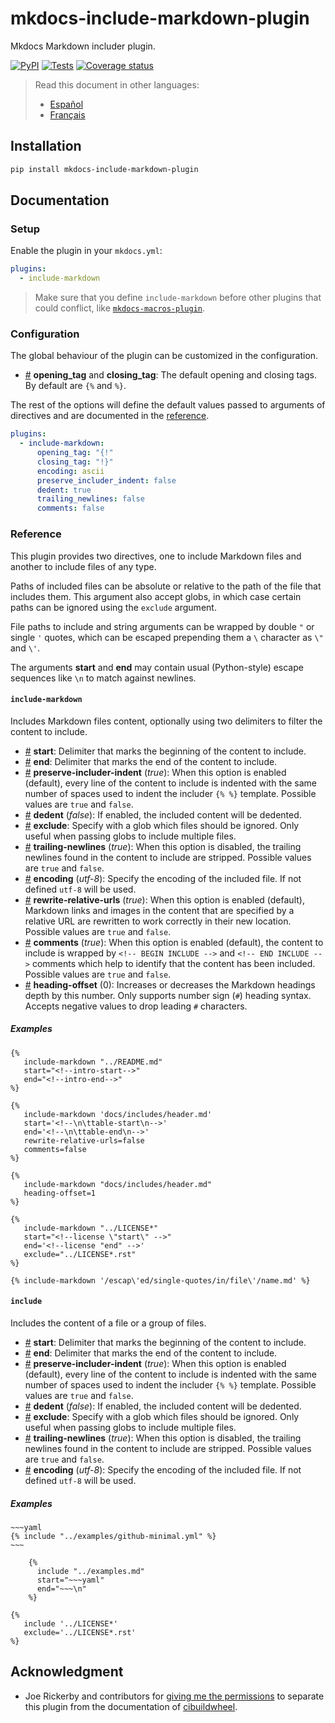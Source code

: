 <!-- mdpo-disable-next-line -->
# mkdocs-include-markdown-plugin

Mkdocs Markdown includer plugin.

<!-- mdpo-disable -->

[![PyPI][pypi-version-badge-link]][pypi-link]
[![Tests][tests-image]][tests-link]
[![Coverage status][coverage-image]][coverage-link]
<!-- mdpo-enable -->

<!-- mdpo-disable -->
<!-- mdpo-enable-next-line -->
> Read this document in other languages:
>
> - [Español][es-readme-link]
> - [Français][fr-readme-link]
<!-- mdpo-enable -->

## Installation

```bash
pip install mkdocs-include-markdown-plugin
```

## Documentation

### Setup

Enable the plugin in your `mkdocs.yml`:

```yaml
plugins:
  - include-markdown
```

> Make sure that you define `include-markdown` before other plugins that could
 conflict, like [`mkdocs-macros-plugin`][mkdocs-macros-plugin-link].

### Configuration

The global behaviour of the plugin can be customized in the configuration.

- <a name="config_tags" href="#config_tags">#</a> **opening_tag** and
 **closing_tag**: The default opening and closing tags. By default are
 `{%` and `%}`.

The rest of the options will define the default values passed to arguments
of directives and are documented in the [reference](#reference).

```yaml
plugins:
  - include-markdown:
      opening_tag: "{!"
      closing_tag: "!}"
      encoding: ascii
      preserve_includer_indent: false
      dedent: true
      trailing_newlines: false
      comments: false
```

### Reference

This plugin provides two directives, one to include Markdown files and another
to include files of any type.

Paths of included files can be absolute or relative to the path of the file
that includes them. This argument also accept globs, in which case certain
paths can be ignored using the `exclude` argument.

File paths to include and string arguments can be wrapped by double `"` or
single `'` quotes, which can be escaped prepending them a `\` character as
`\"` and `\'`.

The arguments **start** and **end** may contain usual (Python-style) escape
sequences like `\n` to match against newlines.

<!-- mdpo-disable-next-line -->
#### **`include-markdown`**

Includes Markdown files content, optionally using two delimiters to filter the
content to include.

- <a name="include-markdown_start" href="#include-markdown_start">#</a>
 **start**: Delimiter that marks the beginning of the content to include.
- <a name="include-markdown_end" href="#include-markdown_end">#</a>
 **end**: Delimiter that marks the end of the content to include.
- <a name="include-markdown_preserve-includer-indent" href="#include-markdown_preserve-includer-indent">#</a>
 **preserve-includer-indent** (*true*): When this option is enabled (default),
 every line of the content to include is indented with the same number of
 spaces used to indent the includer `{% %}` template. Possible values are
 `true` and `false`.
- <a name="include-markdown_dedent" href="#include-markdown_dedent">#</a>
 **dedent** (*false*): If enabled, the included content will be dedented.
- <a name="include-markdown_exclude" href="#include-markdown_exclude">#</a>
 **exclude**: Specify with a glob which files should be ignored. Only useful
 when passing globs to include multiple files.
- <a name="include-markdown_trailing-newlines" href="#include-markdown_trailing-newlines">#</a>
 **trailing-newlines** (*true*): When this option is disabled, the trailing newlines
 found in the content to include are stripped. Possible values are `true` and `false`.
- <a name="include-markdown_encoding" href="#include-markdown_encoding">#</a>
 **encoding** (*utf-8*): Specify the encoding of the included file.
 If not defined `utf-8` will be used.
- <a name="include-markdown_rewrite-relative-urls" href="#include-markdown_rewrite-relative-urls">#</a>
 **rewrite-relative-urls** (*true*): When this option is enabled (default),
 Markdown links and images in the content that are specified by a relative URL
 are rewritten to work correctly in their new location. Possible values are
 `true` and `false`.
- <a name="include-markdown_comments" href="#include-markdown_comments">#</a>
 **comments** (*true*): When this option is enabled (default), the content to
 include is wrapped by `<!-- BEGIN INCLUDE -->` and `<!-- END INCLUDE -->`
 comments which help to identify that the content has been included. Possible
 values are `true` and `false`.
- <a name="include-markdown_heading-offset" href="#include-markdown_heading-offset">#</a>
 **heading-offset** (0): Increases or decreases the Markdown headings depth
 by this number. Only supports number sign (`#`) heading syntax. Accepts
 negative values to drop leading `#` characters.

##### Examples

```jinja
{%
   include-markdown "../README.md"
   start="<!--intro-start-->"
   end="<!--intro-end-->"
%}
```

```jinja
{%
   include-markdown 'docs/includes/header.md'
   start='<!--\n\ttable-start\n-->'
   end='<!--\n\ttable-end\n-->'
   rewrite-relative-urls=false
   comments=false
%}
```

```jinja
{%
   include-markdown "docs/includes/header.md"
   heading-offset=1
%}
```

```jinja
{%
   include-markdown "../LICENSE*"
   start="<!--license \"start\" -->"
   end='<!--license "end" -->'
   exclude="../LICENSE*.rst"
%}
```

```jinja
{% include-markdown '/escap\'ed/single-quotes/in/file\'/name.md' %}
```

<!-- mdpo-disable-next-line -->
#### **`include`**

Includes the content of a file or a group of files.

- <a name="include_start" href="#include_start">#</a>
 **start**: Delimiter that marks the beginning of the content to include.
- <a name="include_end" href="#include_end">#</a>
 **end**: Delimiter that marks the end of the content to include.
- <a name="include_preserve-includer-indent" href="#include_preserve-includer-indent">#</a>
 **preserve-includer-indent** (*true*): When this option is enabled (default),
 every line of the content to include is indented with the same number of
 spaces used to indent the includer `{% %}` template. Possible values are
 `true` and `false`.
- <a name="include_dedent" href="#include_dedent">#</a>
 **dedent** (*false*): If enabled, the included content will be dedented.
- <a name="include_exclude" href="#include_exclude">#</a>
 **exclude**: Specify with a glob which files should be ignored. Only useful
 when passing globs to include multiple files.
- <a name="include_trailing-newlines" href="#include_trailing-newlines">#</a>
 **trailing-newlines** (*true*): When this option is disabled, the trailing newlines
 found in the content to include are stripped. Possible values are `true` and `false`.
- <a name="include_encoding" href="#include_encoding">#</a>
 **encoding** (*utf-8*): Specify the encoding of the included file.
 If not defined `utf-8` will be used.

##### Examples

```jinja
~~~yaml
{% include "../examples/github-minimal.yml" %}
~~~
```

```jinja
    {%
      include "../examples.md"
      start="~~~yaml"
      end="~~~\n"
    %}
```

```jinja
{%
   include '../LICENSE*'
   exclude='../LICENSE*.rst'
%}
```

## Acknowledgment

- Joe Rickerby and contributors for
 [giving me the permissions][cibuildwheel-470] to separate this plugin from the
 documentation of [cibuildwheel][cibuildwheel-repo-link].

[pypi-link]: https://pypi.org/project/mkdocs-include-markdown-plugin
[pypi-version-badge-link]: https://img.shields.io/pypi/v/mkdocs-include-markdown-plugin?logo=pypi&logoColor=white
[tests-image]: https://img.shields.io/github/workflow/status/mondeja/mkdocs-include-markdown-plugin/CI?logo=github&label=tests
[tests-link]: https://github.com/mondeja/mkdocs-include-markdown-plugin/actions?query=workflow%3ACI
[coverage-image]: https://img.shields.io/coveralls/github/mondeja/mkdocs-include-markdown-plugin?logo=coveralls
[coverage-link]: https://coveralls.io/github/mondeja/mkdocs-include-markdown-plugin

[cibuildwheel-470]: https://github.com/joerick/cibuildwheel/issues/470
[cibuildwheel-repo-link]: https://github.com/joerick/cibuildwheel
[mkdocs-macros-plugin-link]: https://mkdocs-macros-plugin.readthedocs.io

[es-readme-link]: https://github.com/mondeja/mkdocs-include-markdown-plugin/blob/master/locale/es/README.md
[fr-readme-link]: https://github.com/mondeja/mkdocs-include-markdown-plugin/blob/master/locale/fr/README.md
